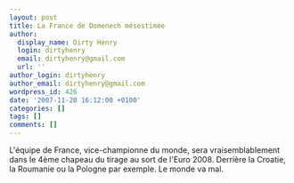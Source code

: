 ```yaml
---
layout: post
title: La France de Domenech mésestimée
author:
  display_name: Dirty Henry
  login: dirtyhenry
  email: dirtyhenry@gmail.com
  url: ''
author_login: dirtyhenry
author_email: dirtyhenry@gmail.com
wordpress_id: 426
date: '2007-11-20 16:12:00 +0100'
categories: []
tags: []
comments: []
---
```

L'équipe de France, vice-championne du monde, sera vraisemblablement dans le 4ème chapeau du tirage au sort de l'Euro 2008. Derrière la Croatie, la Roumanie ou la Pologne par exemple. Le monde va mal.
